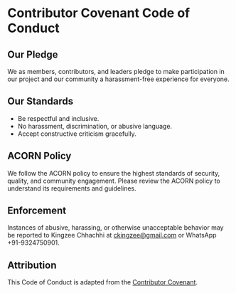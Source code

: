 # Contributor Covenant Code of Conduct

## Our Pledge
We as members, contributors, and leaders pledge to make participation in our project and our community a harassment-free experience for everyone.

## Our Standards
- Be respectful and inclusive.
- No harassment, discrimination, or abusive language.
- Accept constructive criticism gracefully.

## ACORN Policy
We follow the ACORN policy to ensure the highest standards of security, quality, and community engagement. Please review the ACORN policy to understand its requirements and guidelines.

## Enforcement
Instances of abusive, harassing, or otherwise unacceptable behavior may be reported to Kingzee Chhachhi at ckingzee@gmail.com or WhatsApp +91-9324750901.

## Attribution
This Code of Conduct is adapted from the [Contributor Covenant](https://www.contributor-covenant.org/).
